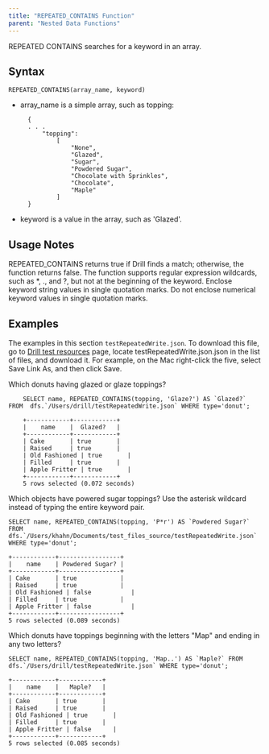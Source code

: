 ```yaml
---
title: "REPEATED_CONTAINS Function"
parent: "Nested Data Functions"
---
```

REPEATED CONTAINS searches for a keyword in an array. 

## Syntax

    REPEATED_CONTAINS(array_name, keyword)

* array_name is a simple array, such as topping:

		{
		. . .
		    "topping":
		        [
		            "None",
		            "Glazed",
		            "Sugar",
		            "Powdered Sugar",
		            "Chocolate with Sprinkles",
		            "Chocolate",
		            "Maple"
		        ]
		}

* keyword is a value in the array, such as 'Glazed'.

## Usage Notes
REPEATED_CONTAINS returns true if Drill finds a match; otherwise, the function returns false. The function supports regular expression wildcards, such as *, ., and ?, but not at the beginning of the keyword. Enclose keyword string values in single quotation marks. Do not enclose numerical keyword values in single quotation marks.

## Examples
The examples in this section `testRepeatedWrite.json`. To download this file, go to [Drill test resources](https://github.com/apache/drill/tree/master/exec/java-exec/src/test/resources) page, locate testRepeatedWrite.json.json in the list of files, and download it. For example, on the Mac right-click the five, select Save Link As, and then click Save.

Which donuts having glazed or glaze toppings?

		SELECT name, REPEATED_CONTAINS(topping, 'Glaze?') AS `Glazed?` FROM  dfs.`/Users/drill/testRepeatedWrite.json` WHERE type='donut';

		+------------+------------+
		|    name    |  Glazed?   |
		+------------+------------+
		| Cake       | true       |
		| Raised     | true       |
		| Old Fashioned | true       |
		| Filled     | true       |
		| Apple Fritter | true       |
		+------------+------------+
		5 rows selected (0.072 seconds)

Which objects have powered sugar toppings? Use the asterisk wildcard instead of typing the entire keyword pair.

    SELECT name, REPEATED_CONTAINS(topping, 'P*r') AS `Powdered Sugar?` FROM  dfs.`/Users/khahn/Documents/test_files_source/testRepeatedWrite.json` WHERE type='donut';

	+------------+-----------------+
	|    name    | Powdered Sugar? |
	+------------+-----------------+
	| Cake       | true            |
	| Raised     | true            |
	| Old Fashioned | false           |
	| Filled     | true            |
	| Apple Fritter | false           |
	+------------+-----------------+
	5 rows selected (0.089 seconds)

Which donuts have toppings beginning with the letters "Map" and ending in any two letters?

	SELECT name, REPEATED_CONTAINS(topping, 'Map..') AS `Maple?` FROM  dfs.`/Users/drill/testRepeatedWrite.json` WHERE type='donut';

	+------------+------------+
	|    name    |   Maple?   |
	+------------+------------+
	| Cake       | true       |
	| Raised     | true       |
	| Old Fashioned | true       |
	| Filled     | true       |
	| Apple Fritter | false      |
	+------------+------------+
	5 rows selected (0.085 seconds)


